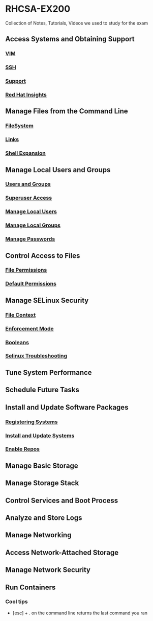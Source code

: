 # RHCSA-EX200
Collection of Notes, Tutorials, Videos we used to study for the exam

## Access Systems and Obtaining Support
### [VIM](access/vim.md)
### [SSH](access/ssh.mdssh.md)
### [Support](access/support.md)
### [Red Hat Insights](access/insights.md)
## Manage Files from the Command Line
### [FileSystem](commandline/filesystem.md)
### [Links](commandline/links.md)
### [Shell Expansion](commandline/shellexpansion.md)
## Manage Local Users and Groups
### [Users and Groups](users_groups/usersgroups.md)
### [Superuser Access](users_groups/superuser.md)
### [Manage Local Users](users_groups/manage_users.md)
### [Manage Local Groups](users_groups/manage_groups.md)
### [Manage Passwords](users_groups/passwords.md)
## Control Access to Files
### [File Permissions](/FileAccess/filepermissions.md)
### [Default Permissions](/FileAccess/defaultperms.md)
## Manage SELinux Security
### [File Context](/SELinux/filecontext.md)
### [Enforcement Mode](/SELinux/enforcement-mode.md)
### [Booleans](/SELinux/booleans.md)
### [Selinux Troubleshooting](/SELinux/selinux-troubleshooting.md)
## Tune System Performance
## Schedule Future Tasks
##  Install and Update Software Packages
### [Registering Systems](/Packages/register.md)
### [Install and Update Systems](/Packages/install-update.md)
### [Enable Repos](/Packages/repos.md)
## Manage Basic Storage
## Manage Storage Stack
## Control Services and Boot Process
## Analyze and Store Logs
## Manage Networking
## Access Network-Attached Storage
## Manage Network Security
## Run Containers

### Cool tips
- [esc] + . on the command line returns the last command you ran